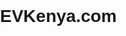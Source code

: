 # EVKenya.com
<!DOCTYPE html>
<html lang="en">
<head>
    <meta charset="UTF-8">
    <meta name="viewport" content="width=device-width, initial-scale=1.0">
    <title>EVKenya - Electric Vehicle Platform</title>
    <style>
        body {
            font-family: Arial, sans-serif;
            margin: 0;
            padding: 0;
            box-sizing: border-box;
        }

        header {
            background-color: #333;
            color: #fff;
            text-align: center;
            padding: 1em;
        }

        nav {
            display: flex;
            justify-content: center;
            background-color: #eee;
            padding: 1em;
        }

        nav a {
            margin: 0 1em;
            text-decoration: none;
            color: #333;
        }

        section {
            padding: 2em;
        }

        footer {
            background-color: #333;
            color: #fff;
            text-align: center;
            padding: 1em;
        }
    </style>
</head>
<body>

    <header>
        <h1>EVKenya.com - Electric Vehicle Platform</h1>
    </header>

    <nav>
        <a href="#about">About</a>
        <a href="#team">Team</a>
        <a href="#contact">Contact</a>
    </nav>

    <section id="about">
        <h2>About Us</h2>
        <p>Welcome to EVKenya.com, your go-to platform for all things related to electric vehicles. Our mission is to promote sustainable and eco-friendly transportation solutions through the adoption of electric vehicles.</p>
    </section>

    <section id="team">
        <h2>Our Team</h2>
        <p>Meet the passionate individuals behind EVKenya.com, dedicated to bringing positive changes to the way we travel. Our team is committed to making electric vehicles accessible and convenient for everyone.</p>
    </section>

    <section id="contact">
        <h2>Contact Us</h2>
        <p>Have questions or want to get in touch? Feel free to contact us using the information below:</p>
        <address>
            Email: info@evkenya.com<br>
            Phone: +1 (123) 456-7890
        </address>
    </section>

    <footer>
        <p>&copy; 2024 EVKenya.com. All rights reserved.</p>
    </footer>

</EVKENYA>
</html>

